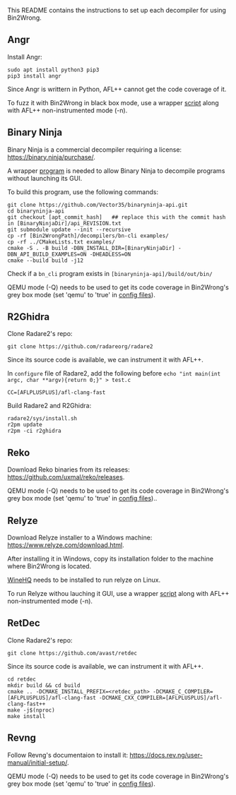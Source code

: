 This README contains the instructions to set up each decompiler for using Bin2Wrong.

## Angr
Install Angr:
```
sudo apt install python3 pip3
pip3 install angr
```

Since Angr is writtern in Python, AFL++ cannot get the code coverage of it.

To fuzz it with Bin2Wrong in black box mode, use a wrapper [script](angr) along with AFL++ non-instrumented mode (-n).


## Binary Ninja
Binary Ninja is a commercial decompiler requiring a license: https://binary.ninja/purchase/.

A wrapper [program](bn-cli/src/bn_decompile.cpp) is needed to allow Binary Ninja to decompile programs without launching its GUI.

To build this program, use the following commands:
```
git clone https://github.com/Vector35/binaryninja-api.git
cd binaryninja-api
git checkout [apt_commit_hash]   ## replace this with the commit hash in [BinaryNinjaDir]/api_REVISION.txt
git submodule update --init --recursive
cp -rf [Bin2WrongPath]/decompilers/bn-cli examples/
cp -rf ../CMakeLists.txt examples/
cmake -S . -B build -DBN_INSTALL_DIR=[BinaryNinjaDir] -DBN_API_BUILD_EXAMPLES=ON -DHEADLESS=ON
cmake --build build -j12
```

Check if a `bn_cli` program exists in `[binaryninja-api]/build/out/bin/`

QEMU mode (-Q) needs to be used to get its code coverage in Bin2Wrong's grey box mode (set 'qemu' to 'true' in [config files](../configs/README.md)).

## R2Ghidra

Clone Radare2's repo: 
```
git clone https://github.com/radareorg/radare2
```

Since its source code is available, we can instrument it with AFL++.

In `configure` file of Radare2, add the following before `echo "int main(int argc, char **argv){return 0;}" > test.c`

```
CC=[AFLPLUSPLUS]/afl-clang-fast
```
Build Radare2 and R2Ghidra:
```
radare2/sys/install.sh
r2pm update
r2pm -ci r2ghidra
```

## Reko

Download Reko binaries from its releases: https://github.com/uxmal/reko/releases.

QEMU mode (-Q) needs to be used to get its code coverage in Bin2Wrong's grey box mode (set 'qemu' to 'true' in [config files](../configs/README.md))..

## Relyze

Download Relyze installer to a Windows machine: https://www.relyze.com/download.html.

After installing it in Windows, copy its installation folder to the machine where Bin2Wrong is located.

[WineHQ](https://wiki.winehq.org/Download) needs to be installed to run relyze on Linux.

To run Relyze withou lauching it GUI, use a wrapper [script](relyze) along with AFL++ non-instrumented mode (-n).

## RetDec

Clone Radare2's repo: 
```
git clone https://github.com/avast/retdec
```

Since its source code is available, we can instrument it with AFL++.

```
cd retdec
mkdir build && cd build
cmake .. -DCMAKE_INSTALL_PREFIX=<retdec_path> -DCMAKE_C_COMPILER=[AFLPLUSPLUS]/afl-clang-fast -DCMAKE_CXX_COMPILER=[AFLPLUSPLUS]/afl-clang-fast++
make -j$(nproc)
make install
```
## Revng

Follow Revng's documentaion to install it: https://docs.rev.ng/user-manual/initial-setup/.

QEMU mode (-Q) needs to be used to get its code coverage in Bin2Wrong's grey box mode (set 'qemu' to 'true' in [config files](../configs/README.md)).
